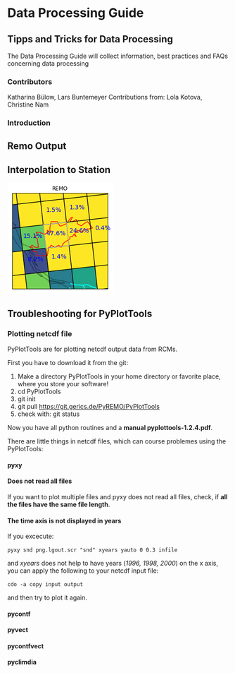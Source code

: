 # Data Processing Guide
## Tipps and Tricks for Data Processing
The Data Processing Guide will collect information, best practices and FAQs concerning data processing


### Contributors
Katharina Bülow, Lars Buntemeyer
Contributions from: Lola Kotova, Christine Nam

### Introduction

## Remo Output

## Interpolation to Station
![Image](./fig/krueckau_weights_REMOdetailliert.png)

## Troubleshooting for PyPlotTools

### Plotting netcdf file

PyPlotTools are for plotting netcdf output data from RCMs.

First you have to download it from the git:
 1. Make a directory PyPlotTools in your home directory or favorite place, where you store your software!
 2. cd PyPlotTools
 3. git init
 4. git pull https://git.gerics.de/PyREMO/PyPlotTools
 5. check with: git status

Now you have all python routines and a __manual pyplottools-1.2.4.pdf__.

There are little things in netcdf files, which can course problemes using the PyPlotTools:

#### pyxy

#### Does not read all files
If you want to plot multiple files and pyxy does not read all files, check, if
__all the files have the same file length__.

#### The time axis is not displayed in years

If you excecute:

    pyxy snd png.lgout.scr "snd" xyears yauto 0 0.3 infile

and _xyears_ does not help to have years (_1996, 1998, 2000_) on the x axis, you can apply the following to your netcdf input file:

    cdo -a copy input output

and then try to plot it again.

#### pycontf

#### pyvect

#### pycontfvect

#### pyclimdia



